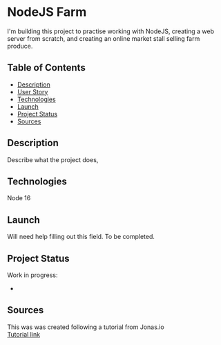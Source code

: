 # NodeJS Farm

I'm building this project to practise working with NodeJS, creating a web server from scratch, and creating an online market stall selling farm produce.

## Table of Contents

* [Description](#description)
* [User Story](#user_story)
* [Technologies](#technologies)
* [Launch](#launch)
* [Project Status](#project-status)
* [Sources](#sources)

## Description

Describe what the project does, 

## Technologies

Node 16

## Launch

Will need help filling out this field. To be completed.

## Project Status

Work in progress:

* 

## Sources

This was was created following a tutorial from Jonas.io  
[Tutorial link](https://www.udemy.com/course/nodejs-express-mongodb-bootcamp)